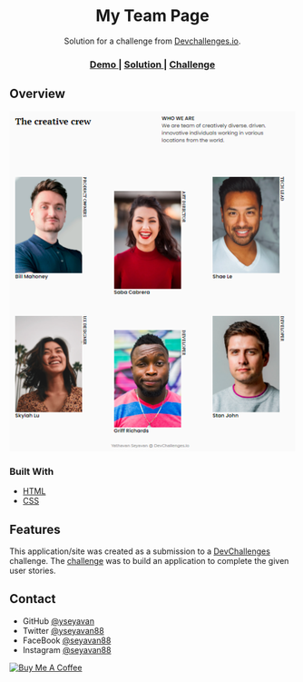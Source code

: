 <!-- Please update value in the {}  -->

<h1 align="center">My Team Page</h1>

<div align="center">
   Solution for a challenge from  <a href="http://devchallenges.io" target="_blank">Devchallenges.io</a>.
</div>

<div align="center">
  <h3>
    <a href="https://yseyavan.github.io/My-team-page/">
      Demo
    </a>
    <span> | </span>
    <a href="https://github.com/yseyavan/My-team-page">
      Solution
    </a>
    <span> | </span>
    <a href="https://devchallenges.io/challenges/wBunSb7FPrIepJZAg0sY">
      Challenge
    </a>
  </h3>
</div>
<!-- TABLE OF CONTENTS -->

## Overview

![screenshot](https://github.com/yseyavan/My-team-page/blob/master/Preview.png)


### Built With

<!-- This section should list any major frameworks that you built your project using. Here are a few examples.-->

- [HTML]()
- [CSS]()

## Features

<!-- List the features of your application or follow the template. Don't share the figma file here :) -->

This application/site was created as a submission to a [DevChallenges](https://devchallenges.io/challenges) challenge. The [challenge](https://devchallenges.io/challenges/hhmesazsqgKXrTkYkt0U) was to build an application to complete the given user stories.

## Contact

- GitHub [@yseyavan](https://github.com/yseyavan)
- Twitter [@yseyavan88](https://twitter.com/yseyavan88)
- FaceBook [@seyavan88](https://www.facebook.com/seyavan88)
- Instagram [@seyavan88](https://www.instagram.com/seyavan88)

<a href="https://www.buymeacoffee.com/seyavan" target="_blank"><img src="https://cdn.buymeacoffee.com/buttons/v2/default-yellow.png" alt="Buy Me A Coffee" style="height: 60px !important;width: 217px !important;" ></a>
